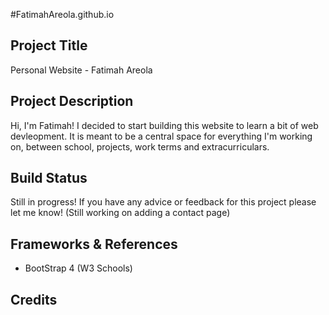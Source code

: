 #FatimahAreola.github.io

## Project Title
Personal Website - Fatimah Areola
## Project Description
Hi, I'm Fatimah!
I decided to start building this website to learn a bit of web devleopment.
It is meant to be a central space for everything I'm working on, between school, projects, work terms and extracurriculars.

## Build Status
Still in progress! If you have any advice or feedback for this project please let me know!
(Still working on adding a contact page)

## Frameworks & References
- BootStrap 4 (W3 Schools)

## Credits
